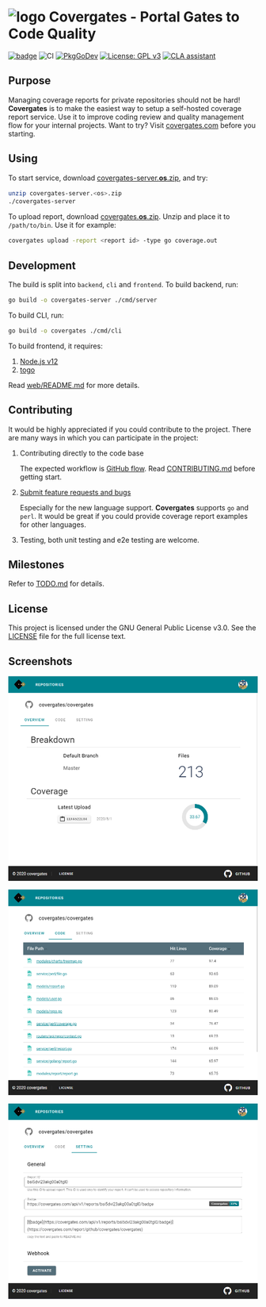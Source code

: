 <h1> <img src="https://covergates.com/logo.png" alt="logo" width="48" height=48> Covergates - Portal Gates to Code Quality</h1>

[![badge](https://covergates.com/api/v1/reports/bsi5dvi23akg00a0tgl0/badge)](https://covergates.com/report/github/covergates/covergates)
![CI](https://github.com/covergates/covergates/workflows/CI/badge.svg)
[![PkgGoDev](https://pkg.go.dev/badge/github.com/covergates/covergates)](https://pkg.go.dev/github.com/covergates/covergates)
[![License: GPL v3](https://img.shields.io/badge/License-GPLv3-blue.svg)](https://www.gnu.org/licenses/gpl-3.0)
[![CLA assistant](https://cla-assistant.io/readme/badge/covergates/covergates)](https://cla-assistant.io/covergates/covergates)

## Purpose

Managing coverage reports for private repositories should not be hard!
**Covergates** is to make the easiest way to setup a self-hosted coverage report service.
Use it to improve coding review and quality management flow for your internal projects.
Want to try? Visit [covergates.com](https://covergates.com) before you starting.

## Using

To start service, download [covergates-server.**os**.zip](https://github.com/covergates/covergates/releases), and try:

```sh
unzip covergates-server.<os>.zip
./covergates-server
```

To upload report, download [covergates.**os**.zip](https://github.com/covergates/covergates/releases). Unzip and place it to `/path/to/bin`. Use it for example:

```sh
covergates upload -report <report id> -type go coverage.out
```

## Development

The build is split into `backend`, `cli` and `frontend`. To build backend, run:

```sh
go build -o covergates-server ./cmd/server
```

To build CLI, run:

```sh
go build -o covergates ./cmd/cli
```

To build frontend, it requires:

1. [Node.js v12](https://nodejs.org/en/download/)
2. [togo](https://github.com/bradrydzewski/togo)

Read [web/README.md](https://github.com/covergates/covergates/blob/master/web/README.md) for more details.

## Contributing

It would be highly appreciated if you could contribute to the project.
There are many ways in which you can participate in the project:

1. Contributing directly to the code base

    The expected workflow is [GitHub flow](https://guides.github.com/introduction/flow/).
    Read [CONTRIBUTING.md](https://github.com/covergates/covergates/blob/master/CONTRIBUTING.md) before getting start.

2. [Submit feature requests and bugs](https://github.com/covergates/covergates/issues)

    Especially for the new language support.
    **Covergates** supports `go` and `perl`.
    It would be great if you could provide coverage report examples for other languages.

3. Testing, both unit testing and e2e testing are welcome.

## Milestones

Refer to [TODO.md](https://github.com/covergates/covergates/blob/master/TODO.md) for details.

## License

This project is licensed under the GNU General Public License v3.0. See the [LICENSE](https://github.com/covergates/covergates/blob/master/LICENSE) file for the full license text.

## Screenshots

![report](https://raw.githubusercontent.com/covergates/brand/master/screenshots/covergates.png)


![files](https://raw.githubusercontent.com/covergates/brand/master/screenshots/covergates_code.png)


![setting](https://raw.githubusercontent.com/covergates/brand/master/screenshots/covergates_setting.png)

